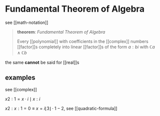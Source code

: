 # Fundamental Theorem of Algebra

see [[math-notation]]

> **theorem**: _Fundamental Theorem of Algebra_
>
> Every [[polynomial]] with coefficients in the [[complex]] numbers [[factor]]s completely into linear [[factor]]s of the form $a : bi$ with $\mathbb C a \land \mathbb C b$

the same **cannot** be said for [[real]]s

## examples

see [[complex]]

$x2 : 1 = x \cdot i \mid x : i$

$x2 : x : 1 = 0 \equiv x = i \lfloor 3 \rfloor \cdot 1 - 2$, see [[quadratic-formula]]
